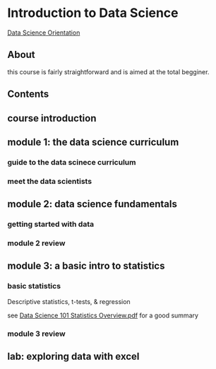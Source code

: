 # Introduction to Data Science 
[Data Science Orientation](https://courses.edx.org/courses/course-v1:Microsoft+DAT101x+5T2016/course/)


## About 

this course is fairly straightforward and is aimed at the total begginer. 

## Contents 

## course introduction
## module 1: the data science curriculum
### guide to the data scinece curriculum
### meet the data scientists 
## module 2: data science fundamentals 
### getting started with data 
### module 2 review 
## module 3: a basic intro to statistics 
### basic statistics 
Descriptive statistics, t-tests, & regression

see [Data Science 101 Statistics Overview.pdf](Data-Science-101-Statistics-Overview.pdf)
for a good summary 


### module 3 review 
## lab: exploring data with excel 